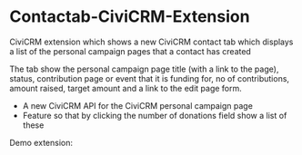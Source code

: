 # Contactab-CiviCRM-Extension
CiviCRM extension which shows a new CiviCRM contact tab which displays a list of the personal campaign pages that a contact has created

The tab show the personal campaign page title (with a link to the page), status, contribution page or event that it is funding for, no of contributions, amount raised, target amount and a link to the edit page form.

- A new CiviCRM API for the CiviCRM personal campaign page
- Feature so that by clicking the number of donations field show a list of these
 
Demo extension:
